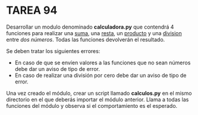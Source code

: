 # TAREA 94

Desarrollar un modulo denominado **calculadora.py** que contendrá 4 funciones para realizar una <u>suma</u>, una <u>resta</u>, un <u>producto</u> y una <u>division</u> entre *dos números*. Todas las funciones devolverán el resultado.

Se deben tratar los siguientes errores:

- En caso de que se envíen valores a las funciones que no sean números debe dar un aviso de tipo de error.
- En caso de realizar una división por cero debe dar un aviso de tipo de error.

Una vez creado el módulo, crear un script llamado **calculos.py** en el mismo directorio en el que deberás importar el módulo anterior. 
Llama a todas las funciones del módulo y observa si el comportamiento es el esperado.

